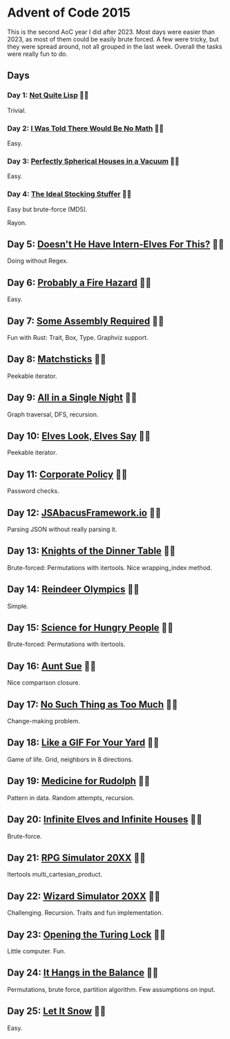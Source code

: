 # Advent of Code 2015

This is the second AoC year I did after 2023. Most days were easier than 2023, as most of them could be easily brute forced. A few were tricky, but they were spread around, not all grouped in the last week. Overall the tasks were really fun to do.

## Days

### Day 1: [Not Quite Lisp](day01/README.md) 🌟🌟

Trivial.

### Day 2: [I Was Told There Would Be No Math](day02/README.md) 🌟🌟

Easy.

### Day 3: [Perfectly Spherical Houses in a Vacuum](day03/README.md) 🌟🌟

Easy.

### Day 4: [The Ideal Stocking Stuffer](day04/README.md) 🌟🌟

Easy but brute-force (MD5).

Rayon.

## Day 5: [Doesn't He Have Intern-Elves For This?](day05/README.md) 🌟🌟

Doing without Regex.

## Day 6: [Probably a Fire Hazard](day06/README.md) 🌟🌟

Easy.

## Day 7: [Some Assembly Required](day07/README.md) 🌟🌟

Fun with Rust: Trait, Box, Type.
Graphviz support.

## Day 8: [Matchsticks](day08/README.md) 🌟🌟

Peekable iterator.

## Day 9: [All in a Single Night](day09/README.md) 🌟🌟

Graph traversal, DFS, recursion.

## Day 10: [Elves Look, Elves Say](day10/README.md) 🌟🌟

Peekable iterator.

## Day 11: [Corporate Policy](day11/README.md) 🌟🌟

Password checks.

## Day 12: [JSAbacusFramework.io](day12/README.md) 🌟🌟

Parsing JSON without really parsing it.

## Day 13: [Knights of the Dinner Table](day13/README.md) 🌟🌟

Brute-forced: Permutations with itertools. Nice wrapping_index method.

## Day 14: [Reindeer Olympics](day14/README.md) 🌟🌟

Simple.

## Day 15: [Science for Hungry People](day15/README.md) 🌟🌟

Brute-forced: Permutations with itertools.

## Day 16: [Aunt Sue](day16/README.md) 🌟🌟

Nice comparison closure.

## Day 17: [No Such Thing as Too Much](day17/README.md) 🌟🌟

Change-making problem.

## Day 18: [Like a GIF For Your Yard](day18/README.md) 🌟🌟

Game of life. Grid, neighbors in 8 directions.

## Day 19: [Medicine for Rudolph](day19/README.md) 🌟🌟

Pattern in data. Random attempts, recursion.

## Day 20: [Infinite Elves and Infinite Houses](day20/README.md) 🌟🌟

Brute-force.

## Day 21: [RPG Simulator 20XX](day21/README.md) 🌟🌟

Itertools multi_cartesian_product.

## Day 22: [Wizard Simulator 20XX](day22/README.md) 🌟🌟

Challenging. Recursion. Traits and fun implementation.

## Day 23: [Opening the Turing Lock](day23/README.md) 🌟🌟

Little computer. Fun.

## Day 24: [It Hangs in the Balance](day24/README.md) 🌟🌟

Permutations, brute force, partition algorithm. Few assumptions on input.

## Day 25: [Let It Snow](day25/README.md) 🌟🌟

Easy.